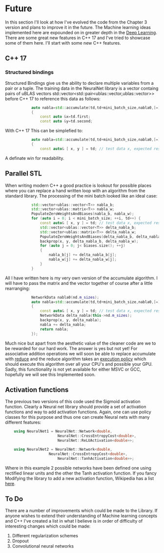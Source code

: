 # Future
In this section I'll look at how I've evolved the code from the Chapter 3 version and plans to improve it in the future. The Machine learning ideas 
implemented here are expounded on in greater depth in the [Deep Learning](http://neuralnetworksanddeeplearning.com/chap6.html). There are some
great new features in C++ 17 and I've tried to showcase some of them here. I'll start with some new C++ features.

## C++ 17
### Structured bindings
Structured Bindings give us the ability to declare multiple variables from a pair or a tuple. The training data in the NeuralNet library is 
a vector containg pairs of uBLAS vectors std::vector<std::pair<ublas::vector<T>,ublas::vector<T>>> before C++ 17 to reference this data as follows:
``` c++
			auto nabla=std::accumulate(td,td+mini_batch_size,nabla0,[=](NetworkData &nabla,const TrainingData &td)
			{
				const auto &x=td.first;
				const auto &y=td.second;
```
With C++ 17 This can be simplefied to:
```c++
			auto nabla=std::accumulate(td,td+mini_batch_size,nabla0,[=](NetworkData &nabla,const TrainingData &td)
			{
				const auto& [ x, y ] = td; // test data x, expected result y
```
A definate win for readability.

## Parallel STL
When writing modern C++ a good practice is lookout for possible places where you can replace a hand written loop with an algorithm from the standard 
library. The processing of the mini batch looked like an ideal case:
```c++
			std::vector<ublas::vector<T>> nabla_b;
			std::vector<ublas::matrix<T>> nabla_w;
			PopulateZeroWeightsAndBiases(nabla_b, nabla_w);
			for (auto i = 0; i < mini_batch_size; ++i, td++) {
                const auto& [ x, y ] = td; // test data x, expected result y
				std::vector<ublas::vector<T>> delta_nabla_b;
				std::vector<ublas::matrix<T>> delta_nabla_w;
				PopulateZeroWeightsAndBiases(delta_nabla_b, delta_nabla_w);
				backprop(x, y, delta_nabla_b, delta_nabla_w);
				for (auto j = 0; j< biases.size(); ++j)
				{
					nabla_b[j] += delta_nabla_b[j];
					nabla_w[j] += delta_nabla_w[j];
				}
			}
```
All I have written here is my very own version of the accumulate algorithm. I will have to pass the matrix and the vector together of course after a 
little rearranging:
```c++
			NetworkData nabla0(nd.m_sizes);
			auto nabla=std::accumulate(td,td+mini_batch_size,nabla0,[=](NetworkData &nabla,const TrainingData &td)
			{
                const auto& [ x, y ] = td; // test data x, expected result y
				NetworkData delta_nabla(this->nd.m_sizes);
				backprop(x, y, delta_nabla);
				nabla += delta_nabla;
				return nabla;
			});
```
Much nice but apart from the aesthetic value of the cleaner code are we to be rewarded for our hard work. The answer is yes but not yet!
For associative addition operations we will soon be able to replace accumulate with [reduce](http://en.cppreference.com/w/cpp/algorithm/reduce) and 
the reduce algorithm takes an [execution policy](http://en.cppreference.com/w/cpp/algorithm/execution_policy_tag_t) which should execute this algorithm 
over all your CPU's and possible your GPU. Sadly, this functionality is not yet available for either MSVC or GCC, hopefully we will see this 
Implemented soon.

## Activation functions
The previous two versions of this code used the Sigmoid activation function. Clearly a Neural net library should provide a set of activation functions 
and way to add activation functions. Again, one can use policy classes for this purpose and thus one can create Neural nets with many different features:
```c++
	using NeuralNet1 = NeuralNet::Network<double, 
						NeuralNet::CrossEntropyCost<double>,
						NeuralNet::ReLUActivation<double>>;

	using NeuralNet2 = NeuralNet::Network<double, 
  					NeuralNet::CrossEntropyCost<double>,
						NeuralNet::TanhActivation<double>>;
```
Where in this example 2 possible networks have been defined one using rectified linear units and the other the Tanh activation function. If you fancy 
Modifying the library to add a new activation function, Wikipedia has a list [here](https://en.wikipedia.org/wiki/Activation_function).

## To Do
There are a number of improvements which could be made to the Library. If anyone wishes to extend their understanding of Machine learning concepts 
and C++ I've created a list in what I believe is in order of difficulty of interesting changes which could be made:
1. Different regularization schemes
2. Dropout
3. Convolutional neural networks 

